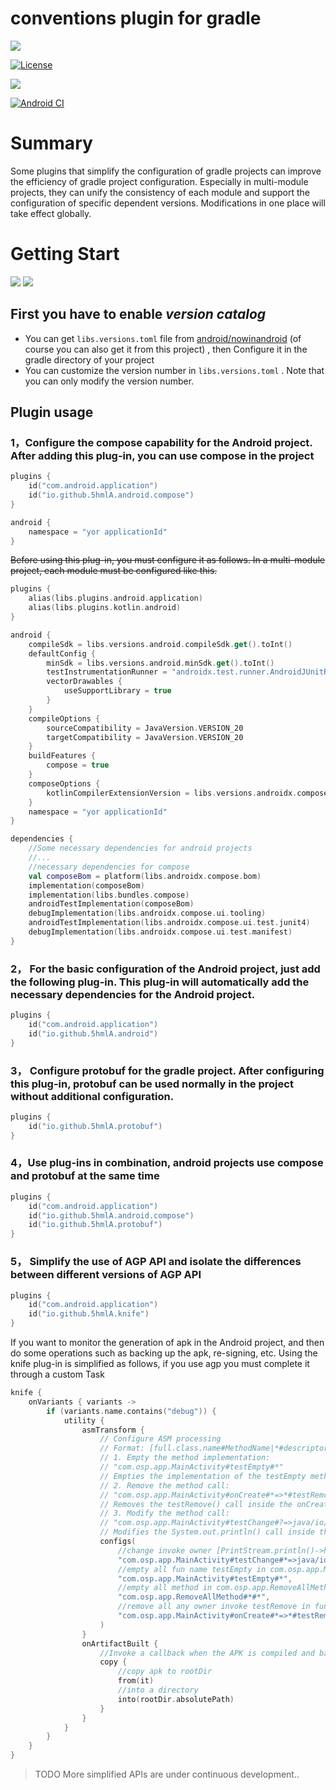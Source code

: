 # conventions plugin for gradle

![](https://img.shields.io/badge/Android-Plugins-brightgreen.svg)

[![License](https://img.shields.io/badge/LICENSE-Apache%202-green.svg?style=flat-square)](https://www.apache.org/licenses/LICENSE-2.0) 

![](https://img.shields.io/badge/Android%20Gradle%20Plugin-8.3+-lightgreen.svg)

[![Android CI](https://github.com/0DFJ/conventions/actions/workflows/android.yml/badge.svg)](https://github.com/0DFJ/conventions/actions/workflows/android.yml)

# Summary
Some plugins that simplify the configuration of gradle projects can improve the efficiency of gradle project configuration. Especially in multi-module projects, they can unify the consistency of each module and support the configuration of specific dependent versions. Modifications in one place will take effect globally.

# Getting Start

![](https://img.shields.io/badge/java-17-lightgreen.svg)
![](https://img.shields.io/badge/kotlin-2.0.0-lightgreen.svg)

## First you have to enable *version catalog*
- You can get ````libs.versions.toml```` file from [android/nowinandroid](https://github.com/android/nowinandroid) (of course you can also get it from this project) , then Configure it in the gradle directory of your project
- You can customize the version number in ````libs.versions.toml```` . Note that you can only modify the version number.
## Plugin usage
### 1，Configure the compose capability for the Android project. After adding this plug-in, you can use compose in the project
```kotlin
plugins {
    id("com.android.application")
    id("io.github.5hmlA.android.compose")
}

android {
    namespace = "yor applicationId"
}
```
~~Before using this plug-in, you must configure it as follows. In a multi-module project, each module must be configured like this.~~

```kotlin
plugins {
    alias(libs.plugins.android.application)
    alias(libs.plugins.kotlin.android)
}

android {
    compileSdk = libs.versions.android.compileSdk.get().toInt()
    defaultConfig {
        minSdk = libs.versions.android.minSdk.get().toInt()
        testInstrumentationRunner = "androidx.test.runner.AndroidJUnitRunner"
        vectorDrawables {
            useSupportLibrary = true
        }
    }
    compileOptions {
        sourceCompatibility = JavaVersion.VERSION_20
        targetCompatibility = JavaVersion.VERSION_20
    }
    buildFeatures {
        compose = true
    }
    composeOptions {
        kotlinCompilerExtensionVersion = libs.versions.androidx.compose.compiler.get()
    }
    namespace = "yor applicationId"
}

dependencies {
    //Some necessary dependencies for android projects
    //...
    //necessary dependencies for compose
    val composeBom = platform(libs.androidx.compose.bom)
    implementation(composeBom)
    implementation(libs.bundles.compose)
    androidTestImplementation(composeBom)
    debugImplementation(libs.androidx.compose.ui.tooling)
    androidTestImplementation(libs.androidx.compose.ui.test.junit4)
    debugImplementation(libs.androidx.compose.ui.test.manifest)
}
```


### 2， For the basic configuration of the Android project, just add the following plug-in. This plug-in will automatically add the necessary dependencies for the Android project.
```kotlin
plugins {
    id("com.android.application")
    id("io.github.5hmlA.android")
}
```

### 3， Configure protobuf for the gradle project. After configuring this plug-in, protobuf can be used normally in the project without additional configuration.
```kotlin
plugins {
    id("io.github.5hmlA.protobuf")
}
```

### 4，Use plug-ins in combination, android projects use compose and protobuf at the same time
```kotlin
plugins {
    id("com.android.application")
    id("io.github.5hmlA.android.compose")
    id("io.github.5hmlA.protobuf")
}
```

### 5， Simplify the use of AGP API and isolate the differences between different versions of AGP API
```kotlin
plugins {
    id("com.android.application")
    id("io.github.5hmlA.knife")
}
```
If you want to monitor the generation of apk in the Android project, and then do some operations such as backing up the apk, re-signing, etc.
Using the knife plug-in is simplified as follows, if you use agp you must complete it through a custom Task
```kotlin
knife {
    onVariants { variants ->
        if (variants.name.contains("debug")) {
            utility {
                asmTransform {
                    // Configure ASM processing
                    // Format: [full.class.name#MethodName|*#descriptor|*]=>[full.class.name|className|*#MethodName|*#descriptor|*]->[full.class.name]
                    // 1. Empty the method implementation:
                    // "com.osp.app.MainActivity#testEmpty#*"
                    // Empties the implementation of the testEmpty method in the MainActivity class.
                    // 2. Remove the method call:
                    // "com.osp.app.MainActivity#onCreate#*=>*#testRemove#*"
                    // Removes the testRemove() call inside the onCreate method of the MainActivity class.
                    // 3. Modify the method call:
                    // "com.osp.app.MainActivity#testChange#?=>java/io/PrintStream#println#*->hello.change"
                    // Modifies the System.out.println() call inside the testChange method of the MainActivity class to a static call to hello.change.println().
                    configs(
                        //change invoke owner [PrintStream.println()->hello.change.println()] in MainActivity.testChange
                        "com.osp.app.MainActivity#testChange#*=>java/io/PrintStream#println#*->hello/change",
                        //empty all fun name testEmpty in com.osp.app.MainActivity
                        "com.osp.app.MainActivity#testEmpty#*",
                        //empty all method in com.osp.app.RemoveAllMethod
                        "com.osp.app.RemoveAllMethod#*#*",
                        //remove all any owner invoke testRemove in fun MainActivity.onCreate
                        "com.osp.app.MainActivity#onCreate#*=>*#testRemove#*",
                    )
                }
                onArtifactBuilt {
                    //Invoke a callback when the APK is compiled and back up the APK.
                    copy {
                        //copy apk to rootDir
                        from(it)
                        //into a directory
                        into(rootDir.absolutePath)
                    }
                }
            }
        }
    }
}
```
>TODO More simplified APIs are under continuous development..
